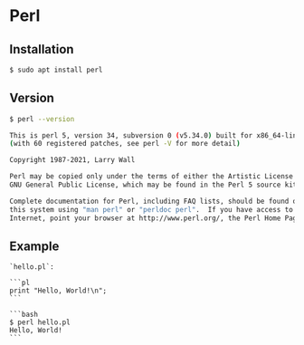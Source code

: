 # Perl

## Installation

```bash
$ sudo apt install perl
```

## Version

```bash
$ perl --version

This is perl 5, version 34, subversion 0 (v5.34.0) built for x86_64-linux-gnu-thread-multi
(with 60 registered patches, see perl -V for more detail)

Copyright 1987-2021, Larry Wall

Perl may be copied only under the terms of either the Artistic License or the
GNU General Public License, which may be found in the Perl 5 source kit.

Complete documentation for Perl, including FAQ lists, should be found on
this system using "man perl" or "perldoc perl".  If you have access to the
Internet, point your browser at http://www.perl.org/, the Perl Home Page.

```

## Example

````{tab} Code
`hello.pl`:

```pl
print "Hello, World!\n";
```
````

````{tab} Terminal
```bash
$ perl hello.pl
Hello, World!
```
````
